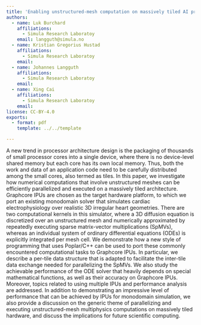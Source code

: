 ```yaml
---
title: 'Enabling unstructured-mesh computation on massively tiled AI processors: An example of accelerating in silico cardiac simulation'
authors:
  - name: Luk Burchard
    affiliations:
      - Simula Research Laboratoy
    email: langguth@simula.no
  - name: Kristian Gregorius Hustad
    affiliations:
      - Simula Research Laboratoy
    email:
  - name: Johannes Langguth
    affiliations:
      - Simula Research Laboratoy
    email:
  - name: Xing Cai
    affiliations:
      - Simula Research Laboratoy
    email:
license: CC-BY-4.0
exports:
  - format: pdf
    template: ../../template

---
```


A new trend in processor architecture design is the packaging of thousands of small processor cores into a single device, where there is no device-level shared memory but each core has its own local memory. Thus, both the work and data of an application code need to be carefully distributed among the small cores, also termed as tiles. In this paper, we investigate how numerical computations that involve unstructured meshes can be efficiently parallelized and executed on a massively tiled architecture. Graphcore IPUs are chosen as the target hardware platform, to which we port an existing monodomain solver that simulates cardiac electrophysiology over realistic 3D irregular heart geometries. There are two computational kernels in this simulator, where a 3D diffusion equation is discretized over an unstructured mesh and numerically approximated by repeatedly executing sparse matrix-vector multiplications (SpMVs), whereas an individual system of ordinary differential equations (ODEs) is explicitly integrated per mesh cell. We demonstrate how a new style of programming that uses Poplar/C++ can be used to port these commonly encountered computational tasks to Graphcore IPUs. In particular, we describe a per-tile data structure that is adapted to facilitate the inter-tile data exchange needed for parallelizing the SpMVs. We also study the achievable performance of the ODE solver that heavily depends on special mathematical functions, as well as their accuracy on Graphcore IPUs. Moreover, topics related to using multiple IPUs and performance analysis are addressed. In addition to demonstrating an impressive level of performance that can be achieved by IPUs for monodomain simulation, we also provide a discussion on the generic theme of parallelizing and executing unstructured-mesh multiphysics computations on massively tiled hardware, and discuss the implications for future scientific computing.
